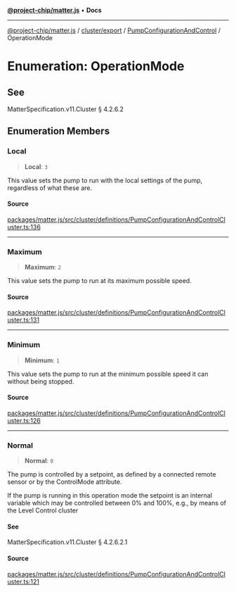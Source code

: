 [**@project-chip/matter.js**](../../../../../README.md) • **Docs**

***

[@project-chip/matter.js](../../../../../modules.md) / [cluster/export](../../../README.md) / [PumpConfigurationAndControl](../README.md) / OperationMode

# Enumeration: OperationMode

## See

MatterSpecification.v11.Cluster § 4.2.6.2

## Enumeration Members

### Local

> **Local**: `3`

This value sets the pump to run with the local settings of the pump, regardless of what these are.

#### Source

[packages/matter.js/src/cluster/definitions/PumpConfigurationAndControlCluster.ts:136](https://github.com/project-chip/matter.js/blob/7a8cbb56b87d4ccf34bec5a9a95ab40a1711324f/packages/matter.js/src/cluster/definitions/PumpConfigurationAndControlCluster.ts#L136)

***

### Maximum

> **Maximum**: `2`

This value sets the pump to run at its maximum possible speed.

#### Source

[packages/matter.js/src/cluster/definitions/PumpConfigurationAndControlCluster.ts:131](https://github.com/project-chip/matter.js/blob/7a8cbb56b87d4ccf34bec5a9a95ab40a1711324f/packages/matter.js/src/cluster/definitions/PumpConfigurationAndControlCluster.ts#L131)

***

### Minimum

> **Minimum**: `1`

This value sets the pump to run at the minimum possible speed it can without being stopped.

#### Source

[packages/matter.js/src/cluster/definitions/PumpConfigurationAndControlCluster.ts:126](https://github.com/project-chip/matter.js/blob/7a8cbb56b87d4ccf34bec5a9a95ab40a1711324f/packages/matter.js/src/cluster/definitions/PumpConfigurationAndControlCluster.ts#L126)

***

### Normal

> **Normal**: `0`

The pump is controlled by a setpoint, as defined by a connected remote sensor or by the ControlMode
attribute.

If the pump is running in this operation mode the setpoint is an internal variable which may be controlled
between 0% and 100%, e.g., by means of the Level Control cluster

#### See

MatterSpecification.v11.Cluster § 4.2.6.2.1

#### Source

[packages/matter.js/src/cluster/definitions/PumpConfigurationAndControlCluster.ts:121](https://github.com/project-chip/matter.js/blob/7a8cbb56b87d4ccf34bec5a9a95ab40a1711324f/packages/matter.js/src/cluster/definitions/PumpConfigurationAndControlCluster.ts#L121)
